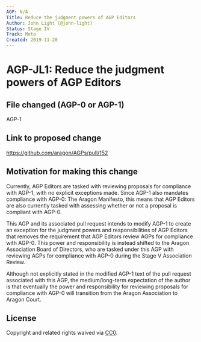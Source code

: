 ```yaml
---
AGP: N/A
Title: Reduce the judgment powers of AGP Editors
Author: John Light (@john-light)
Status: Stage IV
Track: Meta
Created: 2019-11-20
---
```


# AGP-JL1: Reduce the judgment powers of AGP Editors

## File changed (AGP-0 or AGP-1)

AGP-1

## Link to proposed change

https://github.com/aragon/AGPs/pull/152

## Motivation for making this change

Currently, AGP Editors are tasked with reviewing proposals for compliance with AGP-1, with no explicit exceptions made. Since AGP-1 also mandates compliance with AGP-0: The Aragon Manifesto, this means that AGP Editors are also currently tasked with assessing whether or not a proposal is compliant with AGP-0.

This AGP and its associated pull request intends to modify AGP-1 to create an exception for the judgment powers and responsibilities of AGP Editors that removes the requirement that AGP Editors review AGPs for compliance with AGP-0. This power and responsibility is instead shifted to the Aragon Association Board of Directors, who are tasked under this AGP with reviewing AGPs for compliance with AGP-0 during the Stage V Association Review.

Although not explicitly stated in the modified AGP-1 text of the pull request associated with this AGP, the medium/long-term expectation of the author is that eventually the power and responsibility for reviewing proposals for compliance with AGP-0 will transition from the Aragon Association to Aragon Court.


## License
Copyright and related rights waived via [CC0](https://creativecommons.org/publicdomain/zero/1.0/).
